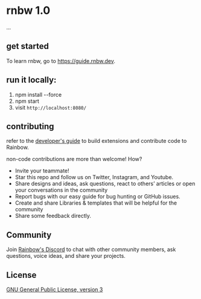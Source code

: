 # rnbw 1.0

...

## get started

To learn rnbw, go to https://guide.rnbw.dev.

## run it locally:
1. npm install --force
2. npm start
3. visit `http://localhost:8080/`

## contributing

refer to the [developer's guide](https://www.notion.so/developers-md-905b6a553a66496a901193bdb4cdac05) to build extensions and contribute code to Rainbow.

non-code contributions are more than welcome! How?

- Invite your teammate!
- Star this repo and follow us on Twitter, Instagram, and Youtube.
- Share designs and ideas, ask questions, react to others’ articles or open your conversations in the community
- Report bugs with our easy guide for bug hunting or GitHub issues.
- Create and share Libraries & templates that will be helpful for the community
- Share some feedback directly.

## Community

Join [Rainbow's Discord](https://discord.com/invite/HycXz8TJkd) to chat with other community members, ask questions, voice ideas, and share your projects.

## License
[GNU General Public License, version 3](https://www.gnu.org/licenses/gpl-3.0.en.html)
